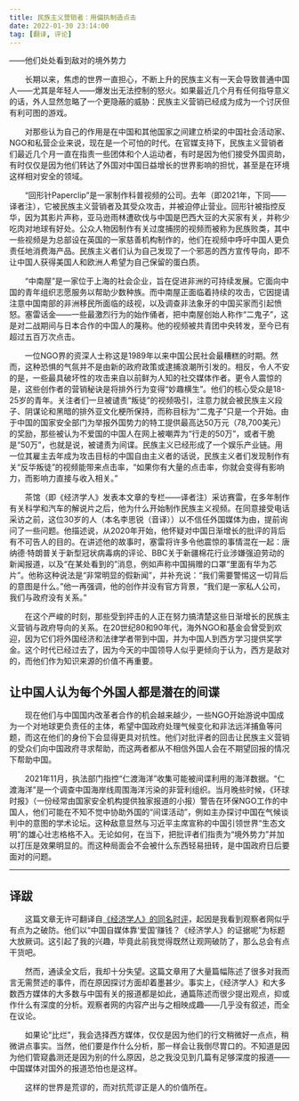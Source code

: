 ```yaml
---
title: 民族主义营销者：用偏执制造点击
date: 2022-01-30 23:14:00
tag: [翻译, 评论]
---
```

——他们处处看到敌对的境外势力
<!--more-->

　　长期以来，焦虑的世界一直担心，不断上升的民族主义有一天会导致普通中国人——尤其是年轻人——爆发出无法控制的怒火。如果最近几个月有任何指导意义的话，外人显然忽略了一个更隐蔽的威胁：民族主义营销已经成为成为一个讨厌但有利可图的游戏。

　　对那些认为自己的作用是在中国和其他国家之间建立桥梁的中国社会活动家、NGO和私营企业来说，现在是一个可怕的时代。在官媒支持下，民族主义营销者们最近几个月一直在指责一些团体和个人运动者，有时是因为他们接受外国资助，有时仅仅是因为他们转达了外国对中国日益增长的世界影响的担忧，甚至是在环境这样相对安全的领域。

　　“回形针Paperclip”是一家制作科普视频的公司。去年（即2021年，下同——译者注），它被民族主义营销者及其受众攻击，并被迫停止营业。回形针被指控反华，因为其影片声称，亚马逊雨林遭砍伐与中国是巴西大豆的大买家有关，并称少吃肉对地球有好处。公众人物因制作有关过度捕捞的视频而被称为民族败类，其中一些视频是为总部设在英国的一家慈善机构制作的，他们在视频中呼吁中国人更负责任地消费海产品。民族主义者们认为自己发现了一个邪恶的西方宣传导向，即不让中国人获得美国人和欧洲人希望为自己保留的蛋白质。

　　“中南屋”是一家位于上海的社会企业，旨在促进非洲的可持续发展。它面向中国的青年组织志愿服务以帮助少数种族。而中南屋正面临着持续的攻击，它因提请注意中国南部的非洲移民所面临的歧视，以及调查非法象牙的中国买家而引起愤怒。塞雷话金——一些最激烈行为的始作俑者，把中南屋创始人称作“二鬼子”，这是对二战期间与日本合作的中国人的蔑称。他的视频被共青团中央转发，至今已有超过五百万次点击。

　　一位NGO界的资深人士称这是1989年以来中国公民社会最糟糕的时期。然而，这种恐惧的气氛并不是由新的政府政策或逮捕浪潮所引发的。相反，令人不安的是，一些最具破坏性的攻击来自以前鲜为人知的社交媒体作者。更令人震惊的是，这些创作者的营销秘诀是将排外行为变得“妙趣横生”。他们的核心受众是18-25岁的青年。关注者们一旦被谴责“叛徒”的视频吸引，注意力就会被民族主义段子、阴谋论和黑暗的排外亚文化梗所保持，而称目标为“二鬼子”只是一个开始。由于中国的国家安全部门为举报外国势力的特工提供最高达50万元（78,700美元）的奖励，那些被认为不爱国的中国人在网上被嘲弄为“行走的50万”，或者干脆是“50万”，也就是说，被谴责为间谍。民族主义已经形成了一个娱乐产业链。用一位其雇主去年成为攻击目标的中国自由主义者的话说，民族主义者们发现制作有关“反华叛徒”的视频能带来点击率，“如果你有大量的点击率，你就会变得有影响力，而影响力直接与收入相关。”

　　茶馆（即《经济学人》发表本文章的专栏——译者注）采访赛雷，在多年制作有关科学和汽车的解说片之后，他为什么开始制作民族主义视频。在同意接受电话采访之前，这位30岁的人（本名李思锐（音译））以不信任外国媒体为由，提前询问了一些问题。他描述说，从2020年开始，他怀疑对中国日渐增长的批评的背后有不可告人的目的。在讲述他的故事时，塞雷将许多令他震惊的事情混在一起：唐纳德·特朗普关于新型冠状病毒病的评论、BBC关于新疆棉花行业涉嫌强迫劳动的新闻报道，以及“在某处看到的”消息，例如声称中国捐赠的口罩“里面有华为芯片”。他称这种说法是“非常明显的假新闻”，并补充说：“我们需要警惕这一切背后的意图是什么。”他一再强调，他的创作并没有官方背景，“我们是一家私人公司，我们与政府没有关系。”

　　在这个严峻的时刻，那些受到抨击的人正在努力搞清楚这些日渐增长的民族主义营销与政府导向的关系。在20世纪80和90年代，海外NGO和基金会曾受到欢迎，因为它们将外国经济和法律学者带到中国，并为中国人到西方学习提供奖学金。这个时代已经过去了，因为今天的中国领导人似乎更倾向于认为，西方是敌对的，而他们作为知识来源的价值不再重要。

## 让中国人认为每个外国人都是潜在的间谍

　　现在他们与中国国内改革者合作的机会越来越少，一些NGO开始游说中国成为一个对地球更负责任的主体，希望中国政府处理气候变化和非法远洋捕鱼等问题，而这在他们的身份下会显得更具对抗性。他们对批评者的回击让民族主义营销的受众们向中国政府寻求帮助，而这两者都从不相信外国人会在不期望回报的情况下帮助中国。

　　2021年11月，执法部门指控“仁渡海洋”收集可能被间谍利用的海洋数据。“仁渡海洋”是一个调查中国海岸线周围海洋污染的非营利组织。当月晚些时候，《环球时报》（一份经常由国家安全机构提供独家报道的小报）警告在环保NGO工作的中国人，他们可能在不知不觉中协助外国的“间谍活动”，例如主办探讨中国在气候谈判中的意图的学术论坛。这种敌意显然与习近平主席宣称的中国引领世界“生态文明”的雄心壮志格格不入。无论如何，在当下，把批评者们指责为“境外势力”并加以打压是效果明显的。而这种局面会不会被什么东西轻易扭转，是中国政府日后要面对的问题。

---

## 译跋

　　这篇文章无许可翻译自[《经济学人》的同名时评](https://www.economist.com/china/2022/01/08/chinas-online-nationalists-turn-paranoia-into-clickbait)，起因是我看到观察者网似乎有点为之破防。他们以“中国自媒体靠‘爱国’赚钱？《经济学人》的证据呢”为标题大放厥词。这引起了我的兴趣，毕竟此前我觉得既然让观网破防了，那么总会有点干货吧。

　　然而，通读全文后，我却十分失望。这篇文章用了大量篇幅陈述了很多对我而言无需赘述的事件，而在原因探讨方面却着墨甚少。事实上，《经济学人》和大多数西方媒体的大多数与中国有关的报道都是如此，通篇陈述而很少提出观点，抑或作什么有深度的分析。观察者网的内容产出与之相映成趣——几乎没有叙述，而全在议论。

　　如果论“比烂”，我会选择西方媒体，仅仅是因为他们的行文稍微好一点点，稍微讲点事实。当然，他们要是作什么分析，那一样会让我倒尽胃口的。不知道是因为他们管窥蠡测还是因为别的什么原因，总之我没见到几篇有足够深度的报道——中国媒体对国外的报道恐怕也是这样。

　　这样的世界是荒谬的，而对抗荒谬正是人的价值所在。